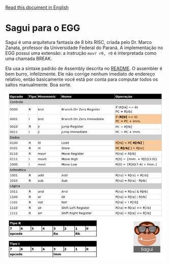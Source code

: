 [Read this document in English](sagui-doc-pt.md)

# Sagui para o EGG

Sagui é uma arquitetura fantasia de 8 bits RISC, criada pelo Dr. Marco Zanata,
professor da Universidade Federal do Paraná. A implementação no EGG possui uma
extensão: a instrução `movr r0, r0` é interpretada como uma chamada BREAK.

Ela usa a sintaxe padrão de Assembly descrita no [README](README-pt.md). O
assembler é bem burro, infelizmente. Ele não corrige nenhum imediato de endereço
relativo, então basicamente você está por conta para computar todos os saltos
manualmente. Boa sorte.

![Instruções do Sagui](sagui/sagui.png)
